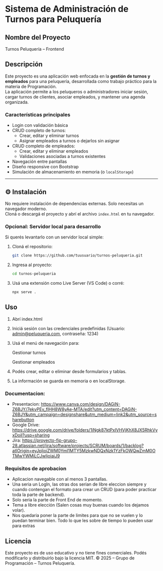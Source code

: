 # Sistema de Administración de Turnos para Peluquería

## Nombre del Proyecto
Turnos Peluquería – Frontend

## Descripción

Este proyecto es una aplicación web enfocada en la **gestión de turnos y empleados** para una peluquería, desarrollada como trabajo práctico para la materia de Programación.  
La aplicación permite a los peluqueros o administradores iniciar sesión, cargar turnos de clientes, asociar empleados, y mantener una agenda organizada.

### Características principales

- Login con validación básica
- CRUD completo de turnos:
  - Crear, editar y eliminar turnos
  - Asignar empleados a turnos o dejarlos sin asignar
- CRUD completo de empleados:
  - Crear, editar y eliminar empleados
  - Validaciones asociadas a turnos existentes
- Navegación entre pantallas
- Diseño responsive con Bootstrap
- Simulación de almacenamiento en memoria (o `localStorage`)

---

## ⚙️ Instalación

No requiere instalación de dependencias externas. Solo necesitas un navegador moderno.  
Cloná o descargá el proyecto y abrí el archivo `index.html` en tu navegador.

### Opcional: Servidor local para desarrollo

Si querés levantarlo con un servidor local simple:

1. Cloná el repositorio:
   ```bash
   git clone https://github.com/tuusuario/turnos-peluqueria.git
2. Ingresa al proyecto:
   ```bash
   cd turnos-peluqueria
3. Usá una extensión como Live Server (VS Code) o corré:
   ```bash
   npx serve .

## Uso

1. Abrí index.html

2. Iniciá sesión con las credenciales predefinidas (Usuario: admin@peluqueria.com, contraseña: 1234)

3. Usá el menú de navegación para:

    Gestionar turnos

    Gestionar empleados

4. Podés crear, editar o eliminar desde formularios y tablas.

5. La información se guarda en memoria o en localStorage.

### Documentacion:

- Presentacion: https://www.canva.com/design/DAGiN-Z6BJY/7ekvPEv_fIHH8W8yAe-MTA/edit?utm_content=DAGiN-Z6BJY&utm_campaign=designshare&utm_medium=link2&utm_source=sharebutton
- Google Drive: https://drive.google.com/drive/folders/1iNgk87ktPxIVHVjKhX8JX5RhkVyxDoiI?usp=sharing
- Jira: https://proyecto-fip-grupo-28.atlassian.net/jira/software/projects/SCRUM/boards/1/backlog?atlOrigin=eyJpIjoiZWM0YmI1MTY5MzkwNDQxNzk1YzFkOWQwZmM0OTMwYWMiLCJwIjoiaiJ9

### Requisitos de aprobacion

- Aplicacion navegable con al menos 3 pantallas.
- Una seria un LogIn, las otras dos serian de libre eleccion siempre y cuando contengan el formato para crear un CRUD (para poder practicar toda la parte de backend).
- Solo seria la parte de Front End de momento.
- Tema a libre elección (Salen cosas muy buenas cuando los dejamos volar).
- Nos quedaria poner la parte de limites para que no se vuelen y lo puedan terminar bien. Todo lo que les sobre de tiempo lo pueden usar para extras

## Licencia

Este proyecto es de uso educativo y no tiene fines comerciales.
Podés modificarlo y distribuirlo bajo la licencia MIT.
© 2025 – Grupo de Programación – Turnos Peluquería.
